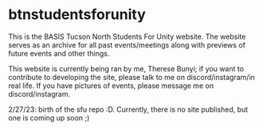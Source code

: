 # btnstudentsforunity
This is the BASIS Tucson North Students For Unity website. The website serves as an archive for all past events/meetings along with previews of future events and other things. 

This website is currently being ran by me, Therese Bunyi; if you want to contribute to developing the site, please talk to me on discord/instagram/in real life. If you have pictures of events, please message me on discord/instagram. 

2/27/23: birth of the sfu repo :D. Currently, there is no site published, but one is coming up soon ;)